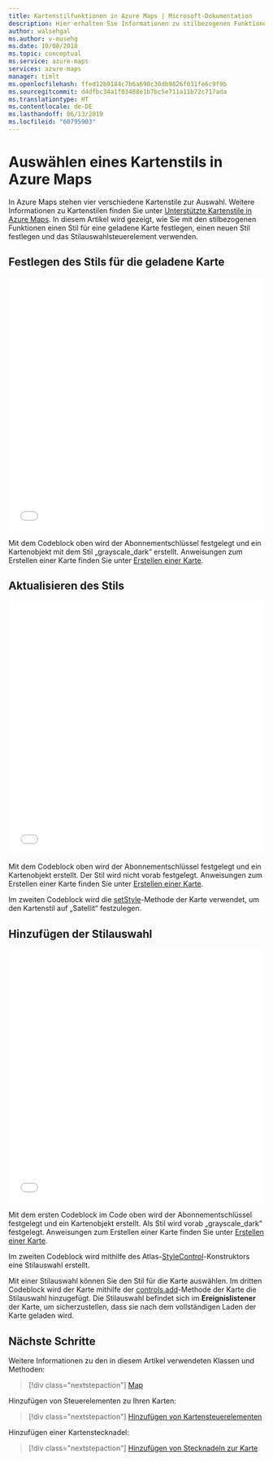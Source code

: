 ```yaml
---
title: Kartenstilfunktionen in Azure Maps | Microsoft-Dokumentation
description: Hier erhalten Sie Informationen zu stilbezogenen Funktionen von Azure Maps.
author: walsehgal
ms.author: v-musehg
ms.date: 10/08/2018
ms.topic: conceptual
ms.service: azure-maps
services: azure-maps
manager: timlt
ms.openlocfilehash: ffed12b9184c7b6a690c30db9826f031fe6c9f9b
ms.sourcegitcommit: d4dfbc34a1f03488e1b7bc5e711a11b72c717ada
ms.translationtype: HT
ms.contentlocale: de-DE
ms.lasthandoff: 06/13/2019
ms.locfileid: "60795903"
---
```

# <a name="choose-a-map-style-in-azure-maps"></a>Auswählen eines Kartenstils in Azure Maps

In Azure Maps stehen vier verschiedene Kartenstile zur Auswahl. Weitere Informationen zu Kartenstilen finden Sie unter [Unterstützte Kartenstile in Azure Maps](./supported-map-styles.md). In diesem Artikel wird gezeigt, wie Sie mit den stilbezogenen Funktionen einen Stil für eine geladene Karte festlegen, einen neuen Stil festlegen und das Stilauswahlsteuerelement verwenden.

## <a name="set-style-on-map-load"></a>Festlegen des Stils für die geladene Karte

<iframe height='500' scrolling='no' title='Festlegen des Stils für eine geladene Karte' src='//codepen.io/azuremaps/embed/WKOQRq/?height=265&theme-id=0&default-tab=js,result&embed-version=2&editable=true' frameborder='no' allowtransparency='true' allowfullscreen='true' style='width: 100%;'>Weitere Informationen finden Sie unter <a href='https://codepen.io/azuremaps/pen/WKOQRq/'>Setting the style on map load</a> A PEN BY Azure Maps (<a href='https://codepen.io/azuremaps'>@azuremaps</a>) auf der <a href='https://codepen.io'>CodePen-Website</a>.
</iframe>

Mit dem Codeblock oben wird der Abonnementschlüssel festgelegt und ein Kartenobjekt mit dem Stil „grayscale_dark“ erstellt. Anweisungen zum Erstellen einer Karte finden Sie unter [Erstellen einer Karte](./map-create.md).

## <a name="update-the-style"></a>Aktualisieren des Stils

<iframe height='500' scrolling='no' title='Aktualisieren des Stils' src='//codepen.io/azuremaps/embed/yqXYzY/?height=265&theme-id=0&default-tab=js,result&embed-version=2&editable=true' frameborder='no' allowtransparency='true' allowfullscreen='true' style='width: 100%;'>Weitere Informationen finden Sie unter <a href='https://codepen.io/azuremaps/pen/yqXYzY/'>Updating the style</a> A PEN BY Azure Maps (<a href='https://codepen.io/azuremaps'>@azuremaps</a>) auf der <a href='https://codepen.io'>CodePen-Website</a>.
</iframe>

Mit dem Codeblock oben wird der Abonnementschlüssel festgelegt und ein Kartenobjekt erstellt. Der Stil wird nicht vorab festgelegt. Anweisungen zum Erstellen einer Karte finden Sie unter [Erstellen einer Karte](./map-create.md).

Im zweiten Codeblock wird die [setStyle](https://docs.microsoft.com/javascript/api/azure-maps-control/atlas.map?view=azure-iot-typescript-latest)-Methode der Karte verwendet, um den Kartenstil auf „Satellit“ festzulegen.

## <a name="add-the-style-picker"></a>Hinzufügen der Stilauswahl

<iframe height='500' scrolling='no' title='Hinzufügen der Stilauswahl' src='//codepen.io/azuremaps/embed/OwgyvG/?height=265&theme-id=0&default-tab=js,result&embed-version=2&editable=true' frameborder='no' allowtransparency='true' allowfullscreen='true' style='width: 100%;'>Weitere Informationen finden Sie unter <a href='https://codepen.io/azuremaps/pen/OwgyvG/'>Adding the style picker</a> A PEN BY Azure Maps (<a href='https://codepen.io/azuremaps'>@azuremaps</a>) auf der <a href='https://codepen.io'>CodePen-Website</a>.
</iframe>

Mit dem ersten Codeblock im Code oben wird der Abonnementschlüssel festgelegt und ein Kartenobjekt erstellt. Als Stil wird vorab „grayscale_dark“ festgelegt. Anweisungen zum Erstellen einer Karte finden Sie unter [Erstellen einer Karte](./map-create.md).

Im zweiten Codeblock wird mithilfe des Atlas-[StyleControl](/javascript/api/azure-maps-control/atlas.control.stylecontrol)-Konstruktors eine Stilauswahl erstellt.

Mit einer Stilauswahl können Sie den Stil für die Karte auswählen. Im dritten Codeblock wird der Karte mithilfe der [controls.add](https://docs.microsoft.com/javascript/api/azure-maps-control/atlas.map?view=azure-iot-typescript-latest)-Methode der Karte die Stilauswahl hinzugefügt. Die Stilauswahl befindet sich im **Ereignislistener** der Karte, um sicherzustellen, dass sie nach dem vollständigen Laden der Karte geladen wird.

## <a name="next-steps"></a>Nächste Schritte

Weitere Informationen zu den in diesem Artikel verwendeten Klassen und Methoden:

> [!div class="nextstepaction"]
> [Map](https://docs.microsoft.com/javascript/api/azure-maps-control/atlas.map?view=azure-iot-typescript-latest)

Hinzufügen von Steuerelementen zu Ihren Karten:

> [!div class="nextstepaction"]
> [Hinzufügen von Kartensteuerelementen](./map-add-controls.md)

Hinzufügen einer Kartenstecknadel:

> [!div class="nextstepaction"]
> [Hinzufügen von Stecknadeln zur Karte](./map-add-pin.md)
